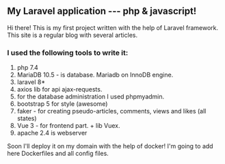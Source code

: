## My Laravel application --- php & javascript!
Hi there! This is my first project written with the help of Laravel framework. 
This site is a regular blog with several articles.

### I used the following tools to write it: 
1. php 7.4
2. MariaDB 10.5 - is database. Mariadb on InnoDB engine.
3. laravel 8* 
4. axios lib for api ajax-requests.
5. for the database administration I used phpmyadmin.
6. bootstrap 5 for style (awesome) 
7. faker - for creating pseudo-articles, comments, views and likes (all states)
8. Vue 3 - for frontend part. + lib Vuex.
9. apache 2.4 is webserver

Soon I'll deploy it on my domain with the help of docker! I'm going to add here Dockerfiles and all config files.
